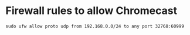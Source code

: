 # Firewall rules to allow Chromecast

```
sudo ufw allow proto udp from 192.168.0.0/24 to any port 32768:60999
```
